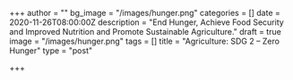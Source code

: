 +++
author = ""
bg_image = "/images/hunger.png"
categories = []
date = 2020-11-26T08:00:00Z
description = "End Hunger, Achieve Food Security and Improved Nutrition and Promote Sustainable Agriculture."
draft = true
image = "/images/hunger.png"
tags = []
title = "Agriculture: SDG 2 – Zero Hunger"
type = "post"

+++

